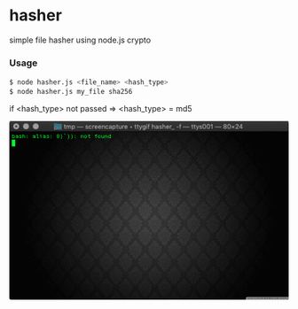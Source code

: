 # hasher
simple file hasher using node.js crypto 
### Usage
```sh
$ node hasher.js <file_name> <hash_type>
$ node hasher.js my_file sha256
```
if <hash_type> not passed => <hash_type> = md5 

![](tty.gif)

